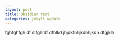 ```yaml
---
layout: post
title: Obsidian test
categories: jekyll update
---
```

fghfghfgh 
df
 d
 fgh'df 
 dfhlkd jhjdkfnhjkdnhjkdn dfgjklh